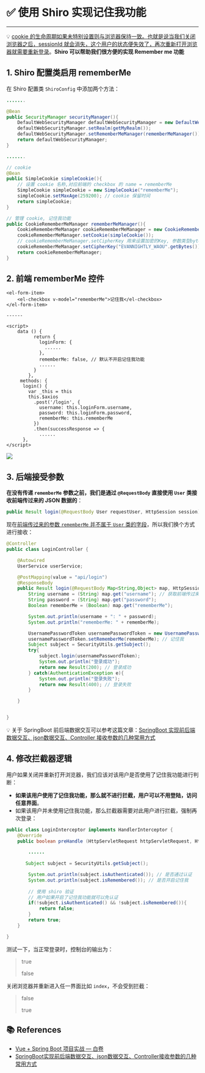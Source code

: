 # ✅ 使用 Shiro 实现记住我功能

---

💡 <u>cookie 的生命周期如果未特别设置则与浏览器保持一致。也就是说当我们关闭浏览器之后，sessionId 就会消失，这个用户的状态便失效了，再次重新打开浏览器就需要重新登录</u>。**Shiro 可以帮助我们很方便的实现 Remember me 功能**

## 1. Shiro 配置类启用 rememberMe

在 Shiro 配置类 `ShiroConfig` 中添加两个方法：

```java
.......

@Bean
public SecurityManager securityManager(){
    DefaultWebSecurityManager defaultWebSecurityManager = new DefaultWebSecurityManager();
    defaultWebSecurityManager.setRealm(getMyRealm());
    defaultWebSecurityManager.setRememberMeManager(rememberMeManager());
    return defaultWebSecurityManager;
}

.......

// cookie
@Bean
public SimpleCookie simpleCookie(){
    // 设置 cookie 名称,对应前端的 checkbox 的 name = rememberMe
    SimpleCookie simpleCookie = new SimpleCookie("rememberMe");
    simpleCookie.setMaxAge(259200); // cookie 保留时间
    return simpleCookie;
}

// 管理 cookie, 记住我功能
public CookieRememberMeManager rememberMeManager(){
    CookieRememberMeManager cookieRememberMeManager = new CookieRememberMeManager();
    cookieRememberMeManager.setCookie(simpleCookie());
    // cookieRememberMeManager.setCipherKey 用来设置加密的Key, 参数类型byte[],字节数组长度要求16
    cookieRememberMeManager.setCipherKey("EVANNIGHTLY_WAOU".getBytes());
    return cookieRememberMeManager;
}
```

## 2. 前端 rememberMe 控件

```vue
<el-form-item>
	<el-checkbox v-model="rememberMe">记住我</el-checkbox>
</el-form-item>

------

<script>
	data () {
          return {
            loginForm: {
              ......
            },
            rememberMe: false, // 默认不开启记住我功能
            ......
          }
        },
     methods: {
      login() {
        var _this = this
        this.$axios
          .post('/login', {
            username: this.loginForm.username,
            password: this.loginForm.password,
            rememberMe: this.rememberMe
          })
          .then(successResponse => {
            ......
      },
</script>
```

![](https://gitee.com/veal98/images/raw/master/img/20200822100305.png)

## 3. 后端接受参数

**在没有传递 `rememberMe` 参数之前，我们是通过 `@RequestBody` 直接使用 `User` 类接收前端传过来的 JSON 数据的**：

```java
public Result login(@RequestBody User requestUser, HttpSession session) {
```

现在<u>前端传过来的参数 `rememberMe`  并不属于 `User` 类的字段</u>，所以我们换个方式进行接收：

```java
@Controller
public class LoginController {

    @Autowired
    UserService userService;

    @PostMapping(value = "api/login")
    @ResponseBody
    public Result login(@RequestBody Map<String,Object> map, HttpSession session) {
        String username = (String) map.get("username"); // 获取前端传过来的参数
        String password = (String) map.get("password");
        Boolean rememberMe = (Boolean) map.get("rememberMe");

        System.out.println(username + ": " + password);
        System.out.println("rememberMe: " + rememberMe);

        UsernamePasswordToken usernamePasswordToken = new UsernamePasswordToken(username, password);
        usernamePasswordToken.setRememberMe(rememberMe); // 记住我
        Subject subject = SecurityUtils.getSubject();
        try{
            subject.login(usernamePasswordToken);
            System.out.println("登录成功");
            return new Result(200); // 登录成功
        } catch(AuthenticationException e){
            System.out.println("登录失败");
            return new Result(400); // 登录失败
        }

    }


}
```

💡 关于 SpringBoot 前后端数据交互可以参考这篇文章：[SpringBoot 实现前后端数据交互、json数据交互、Controller 接收参数的几种常用方式](https://blog.csdn.net/qq_20957669/article/details/89227840)

## 4. 修改拦截器逻辑

用户如果关闭并重新打开浏览器，我们应该对该用户是否使用了记住我功能进行判断：

- **如果该用户使用了记住我功能，那么就不进行拦截，用户可以不用登陆，访问任意界面**。
- 如果该用户并未使用记住我功能，那么拦截器需要对此用户进行拦截，强制再次登录：

```java
public class LoginInterceptor implements HandlerInterceptor {
    @Override
    public boolean preHandle (HttpServletRequest httpServletRequest, HttpServletResponse httpServletResponse, Object o) throws Exception {

        ......
            
	   Subject subject = SecurityUtils.getSubject();

        System.out.println(subject.isAuthenticated()); // 是否通过认证
        System.out.println(subject.isRemembered()); // 是否开启记住我
        
        // 使用 shiro 验证
      	// 用户如果开启了记住我功能就可以免认证
        if(!subject.isAuthenticated() && !subject.isRemembered()){
            return false;
        }
        return true;
    }

}
```

测试一下，当正常登录时，控制台的输出为：

> true
>
> false

关闭浏览器并重新进入任一界面比如 `index`，不会受到拦截：

> false
>
> true

## 📚 References

- [Vue + Spring Boot 项目实战 — 白卷](https://blog.csdn.net/Neuf_Soleil/article/details/88925013)
- [SpringBoot实现前后端数据交互、json数据交互、Controller接收参数的几种常用方式](https://blog.csdn.net/qq_20957669/article/details/89227840)

